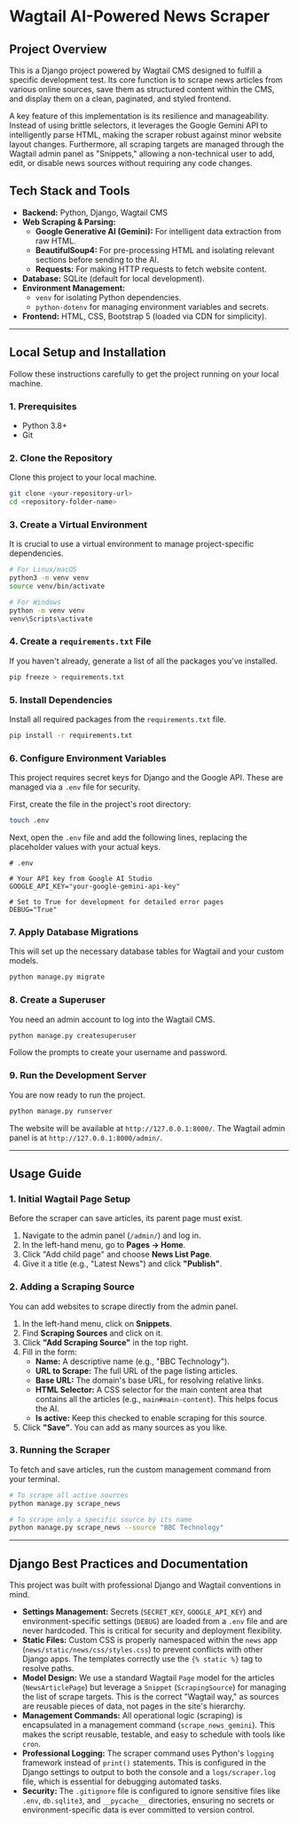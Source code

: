 # Wagtail AI-Powered News Scraper

## Project Overview

This is a Django project powered by Wagtail CMS designed to fulfill a specific development test. Its core function is to scrape news articles from various online sources, save them as structured content within the CMS, and display them on a clean, paginated, and styled frontend.

A key feature of this implementation is its resilience and manageability. Instead of using brittle selectors, it leverages the Google Gemini API to intelligently parse HTML, making the scraper robust against minor website layout changes. Furthermore, all scraping targets are managed through the Wagtail admin panel as "Snippets," allowing a non-technical user to add, edit, or disable news sources without requiring any code changes.

## Tech Stack and Tools

*   **Backend:** Python, Django, Wagtail CMS
*   **Web Scraping & Parsing:**
    *   **Google Generative AI (Gemini):** For intelligent data extraction from raw HTML.
    *   **BeautifulSoup4:** For pre-processing HTML and isolating relevant sections before sending to the AI.
    *   **Requests:** For making HTTP requests to fetch website content.
*   **Database:** SQLite (default for local development).
*   **Environment Management:**
    *   `venv` for isolating Python dependencies.
    *   `python-dotenv` for managing environment variables and secrets.
*   **Frontend:** HTML, CSS, Bootstrap 5 (loaded via CDN for simplicity).

---

## Local Setup and Installation

Follow these instructions carefully to get the project running on your local machine.

### 1. Prerequisites
*   Python 3.8+
*   Git

### 2. Clone the Repository
Clone this project to your local machine.
```bash
git clone <your-repository-url>
cd <repository-folder-name>
```

### 3. Create a Virtual Environment
It is crucial to use a virtual environment to manage project-specific dependencies.
```bash
# For Linux/macOS
python3 -m venv venv
source venv/bin/activate

# For Windows
python -m venv venv
venv\Scripts\activate
```

### 4. Create a `requirements.txt` File
If you haven't already, generate a list of all the packages you've installed.
```bash
pip freeze > requirements.txt
```

### 5. Install Dependencies
Install all required packages from the `requirements.txt` file.
```bash
pip install -r requirements.txt
```

### 6. Configure Environment Variables
This project requires secret keys for Django and the Google API. These are managed via a `.env` file for security.

First, create the file in the project's root directory:
```bash
touch .env
```

Next, open the `.env` file and add the following lines, replacing the placeholder values with your actual keys.
```
# .env

# Your API key from Google AI Studio
GOOGLE_API_KEY="your-google-gemini-api-key"

# Set to True for development for detailed error pages
DEBUG="True"
```

### 7. Apply Database Migrations
This will set up the necessary database tables for Wagtail and your custom models.
```bash
python manage.py migrate
```

### 8. Create a Superuser
You need an admin account to log into the Wagtail CMS.
```bash
python manage.py createsuperuser
```
Follow the prompts to create your username and password.

### 9. Run the Development Server
You are now ready to run the project.
```bash
python manage.py runserver
```
The website will be available at `http://127.0.0.1:8000/`.
The Wagtail admin panel is at `http://127.0.0.1:8000/admin/`.

---

## Usage Guide

### 1. Initial Wagtail Page Setup
Before the scraper can save articles, its parent page must exist.
1.  Navigate to the admin panel (`/admin/`) and log in.
2.  In the left-hand menu, go to **Pages -> Home**.
3.  Click "Add child page" and choose **News List Page**.
4.  Give it a title (e.g., "Latest News") and click **"Publish"**.

### 2. Adding a Scraping Source
You can add websites to scrape directly from the admin panel.
1.  In the left-hand menu, click on **Snippets**.
2.  Find **Scraping Sources** and click on it.
3.  Click **"Add Scraping Source"** in the top right.
4.  Fill in the form:
    *   **Name:** A descriptive name (e.g., "BBC Technology").
    *   **URL to Scrape:** The full URL of the page listing articles.
    *   **Base URL:** The domain's base URL, for resolving relative links.
    *   **HTML Selector:** A CSS selector for the main content area that contains all the articles (e.g., `main#main-content`). This helps focus the AI.
    *   **Is active:** Keep this checked to enable scraping for this source.
5.  Click **"Save"**. You can add as many sources as you like.

### 3. Running the Scraper
To fetch and save articles, run the custom management command from your terminal.
```bash
# To scrape all active sources
python manage.py scrape_news

# To scrape only a specific source by its name
python manage.py scrape_news --source "BBC Technology"
```

---

## Django Best Practices and Documentation

This project was built with professional Django and Wagtail conventions in mind.

*   **Settings Management:** Secrets (`SECRET_KEY`, `GOOGLE_API_KEY`) and environment-specific settings (`DEBUG`) are loaded from a `.env` file and are never hardcoded. This is critical for security and deployment flexibility.
*   **Static Files:** Custom CSS is properly namespaced within the `news` app (`news/static/news/css/styles.css`) to prevent conflicts with other Django apps. The templates correctly use the `{% static %}` tag to resolve paths.
*   **Model Design:** We use a standard Wagtail `Page` model for the articles (`NewsArticlePage`) but leverage a `Snippet` (`ScrapingSource`) for managing the list of scrape targets. This is the correct "Wagtail way," as sources are reusable pieces of data, not pages in the site's hierarchy.
*   **Management Commands:** All operational logic (scraping) is encapsulated in a management command (`scrape_news_gemini`). This makes the script reusable, testable, and easy to schedule with tools like `cron`.
*   **Professional Logging:** The scraper command uses Python's `logging` framework instead of `print()` statements. This is configured in the Django settings to output to both the console and a `logs/scraper.log` file, which is essential for debugging automated tasks.
*   **Security:** The `.gitignore` file is configured to ignore sensitive files like `.env`, `db.sqlite3`, and `__pycache__` directories, ensuring no secrets or environment-specific data is ever committed to version control.